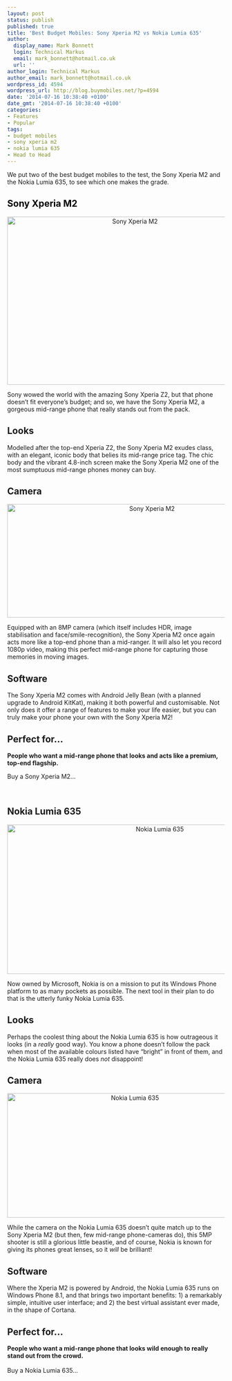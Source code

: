 ```yaml
---
layout: post
status: publish
published: true
title: 'Best Budget Mobiles: Sony Xperia M2 vs Nokia Lumia 635'
author:
  display_name: Mark Bonnett
  login: Technical Markus
  email: mark_bonnett@hotmail.co.uk
  url: ''
author_login: Technical Markus
author_email: mark_bonnett@hotmail.co.uk
wordpress_id: 4594
wordpress_url: http://blog.buymobiles.net/?p=4594
date: '2014-07-16 10:38:40 +0100'
date_gmt: '2014-07-16 10:38:40 +0100'
categories:
- Features
- Popular
tags:
- budget mobiles
- sony xperia m2
- nokia lumia 635
- Head to Head
---
```

<p style="text-align: left;" align="center"><span class="postStandFirst">We put two of the best budget mobiles to the test, the Sony Xperia M2 and the Nokia Lumia 635, to see which one makes the grade.</span></p>
<h2 style="text-align: left;" align="center"><span style="color: #000000;"><span style="color: #000000;">Sony Xperia M2</span></span></h2>
<p style="text-align: center;"><img class="aligncenter  wp-image-4596" alt="Sony Xperia M2" src="https://a1comms-blog-buymobiles.storage.googleapis.com/2014/07/xperia-m2-black-1240x840-60271196b119d9cf8cac50e166e7c71f-1024x693.jpg" width="576" height="389" /></p>
<p>Sony wowed the world with the amazing Sony Xperia Z2, but that phone doesn&rsquo;t fit everyone&rsquo;s budget; and so, we have the Sony Xperia M2, a gorgeous mid-range phone that really stands out from the pack.</p>
<h2>Looks</h2>
<p>Modelled after the top-end Xperia Z2, the Sony Xperia M2 exudes class, with an elegant, iconic body that belies its mid-range price tag. The chic body and the vibrant 4.8-inch screen make the Sony Xperia M2 one of the most sumptuous mid-range phones money can buy.</p>
<h2>Camera</h2>
<p style="text-align: center;"><img class="wp-image-4609 aligncenter" alt="Sony Xperia M2" src="https://a1comms-blog-buymobiles.storage.googleapis.com/2014/07/Sony-Xperia-M2.jpg" width="655" height="263" /></p>
<p>Equipped with an 8MP camera (which itself includes HDR, image stabilisation and face/smile-recognition), the Sony Xperia M2 once again acts more like a top-end phone than a mid-ranger. It will also let you record 1080p video, making this perfect mid-range phone for capturing those memories in moving images.</p>
<h2>Software</h2>
<p>The Sony Xperia M2 comes with Android Jelly Bean (with a planned upgrade to Android KitKat), making it both powerful and customisable. Not only does it offer a range of features to make your life easier, but you can truly make your phone your own with the Sony Xperia M2!</p>
<h2>Perfect for...</h2>
<p><strong>People who want a mid-range phone that looks and acts like a premium, top-end flagship.</strong></p>
<p>Buy a Sony Xperia M2...</p>
<p>&nbsp;</p>
<div>
<h2 style="text-align: left;" align="center">Nokia Lumia 635</h2>
<p style="text-align: center;"><img class="aligncenter  wp-image-4597" alt="Nokia Lumia 635" src="https://a1comms-blog-buymobiles.storage.googleapis.com/2014/07/635-grn-or-2x1-png-1024x512.png" width="691" height="346" /></p>
</div>
<p>Now owned by Microsoft, Nokia is on a mission to put its Windows Phone platform to as many pockets as possible. The next tool in their plan to do that is the utterly funky Nokia Lumia 635.</p>
<h2>Looks</h2>
<p>Perhaps the coolest thing about the Nokia Lumia 635 is how outrageous it looks (in a <i>really</i> good way). You know a phone doesn&rsquo;t follow the pack when most of the available colours listed have &ldquo;bright&rdquo; in front of them, and the Nokia Lumia 635 really does <i>not</i> disappoint!</p>
<h2>Camera</h2>
<p style="text-align: center;"><img class="aligncenter  wp-image-4598" alt="Nokia Lumia 635" src="https://a1comms-blog-buymobiles.storage.googleapis.com/2014/07/Lumia-635-2-1024x512.jpg" width="576" height="288" /></p>
<p>While the camera on the Nokia Lumia 635 doesn&rsquo;t quite match up to the Sony Xperia M2 (but then, few mid-range phone-cameras do), this 5MP shooter is still a glorious little beastie, and of course, Nokia is known for giving its phones great lenses, so it <i>will</i> be brilliant!</p>
<h2>Software</h2>
<p>Where the Xperia M2 is powered by Android, the Nokia Lumia 635 runs on Windows Phone 8.1, and that brings two important benefits: 1) a remarkably simple, intuitive user interface; and 2) the best virtual assistant ever made, in the shape of Cortana.</p>
<h2>Perfect for...</h2>
<p><strong>People who want a mid-range phone that looks wild enough to really stand out from the crowd.<br />
</strong><br />
Buy a Nokia Lumia 635...</p>
